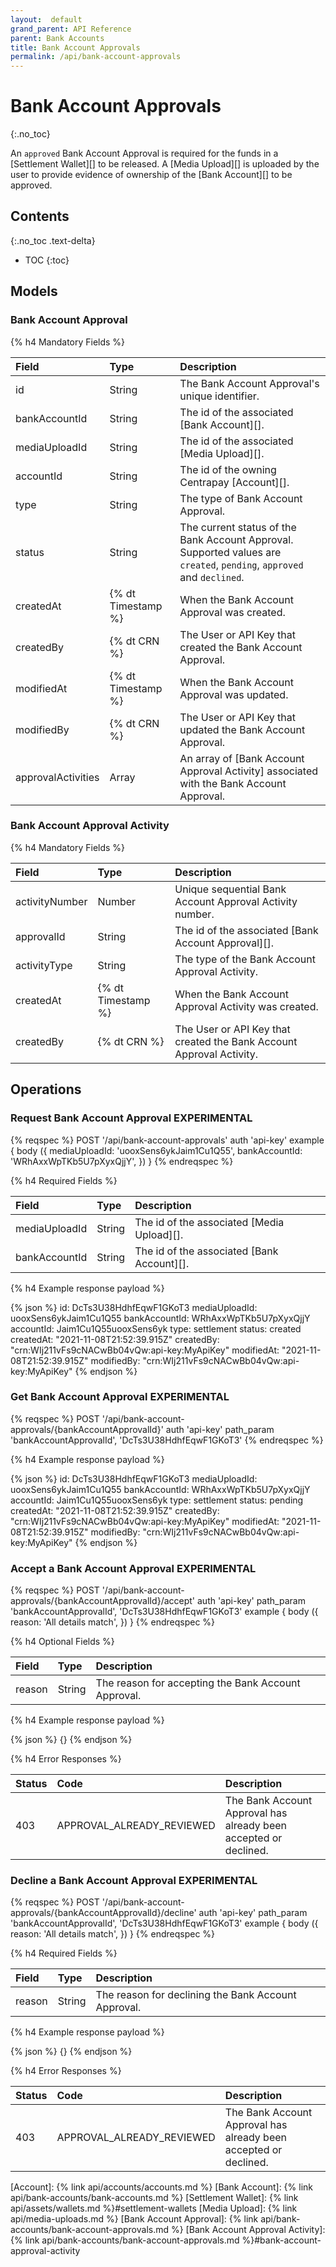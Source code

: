 ```yaml
---
layout:  default
grand_parent: API Reference
parent: Bank Accounts
title: Bank Account Approvals
permalink: /api/bank-account-approvals
---
```


# Bank Account Approvals
{:.no_toc}

An `approved` Bank Account Approval is required for the funds in a [Settlement Wallet][] to be released. A [Media Upload][] is uploaded by the user to provide evidence of ownership of the [Bank Account][] to be approved.

## Contents
{:.no_toc .text-delta}

* TOC
{:toc}

## Models

### Bank Account Approval
{% h4 Mandatory Fields %}

|       Field        |        Type        |                                                      Description                                                       |
| :----------------- | :----------------- | :--------------------------------------------------------------------------------------------------------------------- |
| id                 | String             | The Bank Account Approval's unique identifier.                                                                         |
| bankAccountId      | String             | The id of the associated [Bank Account][].                                                                             |
| mediaUploadId      | String             | The id of the associated [Media Upload][].                                                                             |
| accountId          | String             | The id of the owning Centrapay [Account][].                                                                            |
| type               | String             | The type of Bank Account Approval.                                                                                     |
| status             | String             | The current status of the Bank Account Approval. Supported values are `created`, `pending`, `approved` and `declined`. |
| createdAt          | {% dt Timestamp %} | When the Bank Account Approval was created.                                                                            |
| createdBy          | {% dt CRN %}       | The User or API Key that created the Bank Account Approval.                                                            |
| modifiedAt         | {% dt Timestamp %} | When the Bank Account Approval was updated.                                                                            |
| modifiedBy         | {% dt CRN %}       | The User or API Key that updated the Bank Account Approval.                                                            |
| approvalActivities | Array              | An array of [Bank Account Approval Activity] associated with the Bank Account Approval.                                |

### Bank Account Approval Activity
{% h4 Mandatory Fields %}

|     Field      |        Type        |                             Description                              |
| :------------- | :----------------- | :------------------------------------------------------------------- |
| activityNumber | Number             | Unique sequential Bank Account Approval Activity number.             |
| approvalId     | String             | The id of the associated [Bank Account Approval][].                  |
| activityType   | String             | The type of the Bank Account Approval Activity.                      |
| createdAt      | {% dt Timestamp %} | When the Bank Account Approval Activity was created.                 |
| createdBy      | {% dt CRN %}       | The User or API Key that created the Bank Account Approval Activity. |

## Operations

### Request Bank Account Approval **EXPERIMENTAL**
{% reqspec %}
  POST '/api/bank-account-approvals'
  auth 'api-key'
  example {
    body ({
      mediaUploadId: 'uooxSens6ykJaim1Cu1Q55',
      bankAccountId: 'WRhAxxWpTKb5U7pXyxQjjY',
    })
  }
{% endreqspec %}

{% h4 Required Fields %}

|     Field     |  Type  |                Description                 |
| :------------ | :----- | :----------------------------------------- |
| mediaUploadId | String | The id of the associated [Media Upload][]. |
| bankAccountId | String | The id of the associated [Bank Account][]. |

{% h4 Example response payload %}

{% json %}
id: DcTs3U38HdhfEqwF1GKoT3
mediaUploadId: uooxSens6ykJaim1Cu1Q55
bankAccountId: WRhAxxWpTKb5U7pXyxQjjY
accountId: Jaim1Cu1Q55uooxSens6yk
type: settlement
status: created
createdAt: "2021-11-08T21:52:39.915Z"
createdBy: "crn:WIj211vFs9cNACwBb04vQw:api-key:MyApiKey"
modifiedAt: "2021-11-08T21:52:39.915Z"
modifiedBy: "crn:WIj211vFs9cNACwBb04vQw:api-key:MyApiKey"
{% endjson %}

### Get Bank Account Approval **EXPERIMENTAL**
{% reqspec %}
  POST '/api/bank-account-approvals/{bankAccountApprovalId}'
  auth 'api-key'
  path_param 'bankAccountApprovalId', 'DcTs3U38HdhfEqwF1GKoT3'
{% endreqspec %}

{% h4 Example response payload %}

{% json %}
id: DcTs3U38HdhfEqwF1GKoT3
mediaUploadId: uooxSens6ykJaim1Cu1Q55
bankAccountId: WRhAxxWpTKb5U7pXyxQjjY
accountId: Jaim1Cu1Q55uooxSens6yk
type: settlement
status: pending
createdAt: "2021-11-08T21:52:39.915Z"
createdBy: "crn:WIj211vFs9cNACwBb04vQw:api-key:MyApiKey"
modifiedAt: "2021-11-08T21:52:39.915Z"
modifiedBy: "crn:WIj211vFs9cNACwBb04vQw:api-key:MyApiKey"
{% endjson %}

### Accept a Bank Account Approval **EXPERIMENTAL**
{% reqspec %}
  POST '/api/bank-account-approvals/{bankAccountApprovalId}/accept'
  auth 'api-key'
  path_param 'bankAccountApprovalId', 'DcTs3U38HdhfEqwF1GKoT3'
  example {
    body ({
      reason: 'All details match',
    })
  }
{% endreqspec %}

{% h4 Optional Fields %}

| Field  |  Type  |                     Description                     |
| :----- | :----- | :-------------------------------------------------- |
| reason | String | The reason for accepting the Bank Account Approval. |

{% h4 Example response payload %}

{% json %}
{}
{% endjson %}

{% h4 Error Responses %}

| Status |           Code            |                           Description                            |
| :----- | :------------------------ | :--------------------------------------------------------------- |
| 403    | APPROVAL_ALREADY_REVIEWED | The Bank Account Approval has already been accepted or declined. |

### Decline a Bank Account Approval **EXPERIMENTAL**
{% reqspec %}
  POST '/api/bank-account-approvals/{bankAccountApprovalId}/decline'
  auth 'api-key'
  path_param 'bankAccountApprovalId', 'DcTs3U38HdhfEqwF1GKoT3'
  example {
    body ({
      reason: 'All details match',
    })
  }
{% endreqspec %}

{% h4 Required Fields %}

| Field  |  Type  |                     Description                     |
| :----- | :----- | :-------------------------------------------------- |
| reason | String | The reason for declining the Bank Account Approval. |

{% h4 Example response payload %}

{% json %}
{}
{% endjson %}

{% h4 Error Responses %}

| Status |           Code            |                           Description                            |
| :----- | :------------------------ | :--------------------------------------------------------------- |
| 403    | APPROVAL_ALREADY_REVIEWED | The Bank Account Approval has already been accepted or declined. |

[Account]: {% link api/accounts/accounts.md %}
[Bank Account]: {% link api/bank-accounts/bank-accounts.md %}
[Settlement Wallet]: {% link api/assets/wallets.md %}#settlement-wallets
[Media Upload]: {% link api/media-uploads.md %}
[Bank Account Approval]: {% link api/bank-accounts/bank-account-approvals.md %}
[Bank Account Approval Activity]: {% link api/bank-accounts/bank-account-approvals.md %}#bank-account-approval-activity
